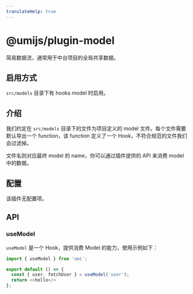 ```yaml
---
translateHelp: true
---
```


# @umijs/plugin-model


简易数据流，通常用于中台项目的全局共享数据。

## 启用方式

`src/models` 目录下有 hooks model 时启用。

## 介绍

我们约定在 `src/models` 目录下的文件为项目定义的 model 文件。每个文件需要默认导出一个 function，该 function 定义了一个 Hook，不符合规范的文件我们会过滤掉。

文件名则对应最终 model 的 name，你可以通过插件提供的 API 来消费 model 中的数据。

## 配置

该插件无配置项。

## API

### useModel

`useModel` 是一个 Hook，提供消费 Model 的能力，使用示例如下：

```js
import { useModel } from 'umi';

export default () => {
  const { user, fetchUser } = useModel('user');
  return <>hello</>
};
```
